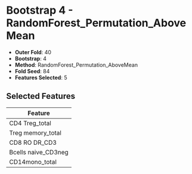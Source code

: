 # Bootstrap 4 - RandomForest_Permutation_AboveMean

- **Outer Fold**: 40
- **Bootstrap**: 4
- **Method**: RandomForest_Permutation_AboveMean
- **Fold Seed**: 84
- **Features Selected**: 5

## Selected Features

| Feature |
|---------|
| CD4 Treg_total |
| Treg memory_total |
| CD8 RO DR_CD3 |
| Bcells naive_CD3neg |
| CD14mono_total |
